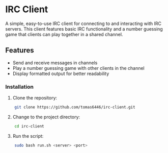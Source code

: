 # IRC Client

A simple, easy-to-use IRC client for connecting to and interacting with IRC servers. 
This client features basic IRC functionality and a number guessing game that clients can play together in a shared channel.

## Features

- Send and receive messages in channels
- Play a number guessing game with other clients in the channel
- Display formatted output for better readability

### Installation

1. Clone the repository:
```bash
    git clone https://github.com/tomas6446/irc-client.git
```
2. Change to the project directory:
```bash
    cd irc-client
```
3. Run the script:
```bash
    sudo bash run.sh <server> <port>
```




